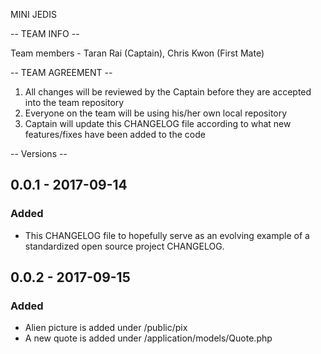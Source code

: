 MINI JEDIS

-- TEAM INFO --

Team members - Taran Rai (Captain), Chris Kwon (First Mate)


-- TEAM AGREEMENT --

1) All changes will be reviewed by the Captain before they are accepted into the team repository
2) Everyone on the team will be using his/her own local repository 
3) Captain will update this CHANGELOG file according to what new features/fixes have been added to the code


-- Versions --

## 0.0.1 - 2017-09-14
### Added
- This CHANGELOG file to hopefully serve as an evolving example of a
  standardized open source project CHANGELOG.

## 0.0.2 - 2017-09-15
### Added
- Alien picture is added under /public/pix
- A new quote is added under /application/models/Quote.php